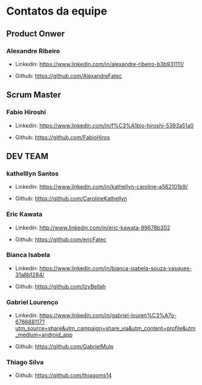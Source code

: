 # Contatos da equipe

## Product Onwer 

### Alexandre Ribeiro

- Linkedin: https://www.linkedin.com/in/alexandre-ribeiro-b3b931111/

- Github: https://github.com/AlexandreFatec

## Scrum Master

### Fabio Hiroshi

- Linkedin: https://www.linkedin.com/in/f%C3%A1bio-hiroshi-5393a51a0

- Github: https://github.com/FabioHiros

## DEV TEAM

### kathelllyn Santos

- Linkedin: https://www.linkedin.com/in/kathellyn-caroline-a562101b9/

- Github: https://github.com/CarolineKathellyn

### Eric Kawata

- Linkedin: http://www.linkedin.com/in/eric-kawata-99678b302

- Github: https://github.com/ericFatec

### Bianca Isabela

- Linkedin: https://www.linkedin.com/in/bianca-isabela-souza-vasques-31a8b1284/

- Github: https://github.com/IzyBellah

### Gabriel Lourenço

- Linkedin: https://www.linkedin.com/in/gabriel-louren%C3%A7o-676688117?utm_source=share&utm_campaign=share_via&utm_content=profile&utm_medium=android_app

- Github: https://github.com/GabrielMulp

### Thiago Silva 

- Github: https://github.com/thiagoms14 



